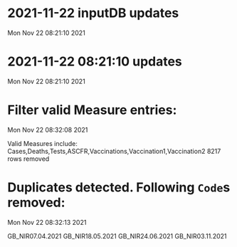 
# 2021-11-22 inputDB updates 
 Mon Nov 22 08:21:10 2021 


# 2021-11-22 08:21:10 updates 
 Mon Nov 22 08:21:10 2021 


# Filter valid Measure entries: 
 Mon Nov 22 08:32:08 2021 

Valid Measures include: Cases,Deaths,Tests,ASCFR,Vaccinations,Vaccination1,Vaccination2
 8217 rows removed
# Duplicates detected. Following `Code`s removed: 
 Mon Nov 22 08:32:13 2021 

GB_NIR07.04.2021
GB_NIR18.05.2021
GB_NIR24.06.2021
GB_NIR03.11.2021